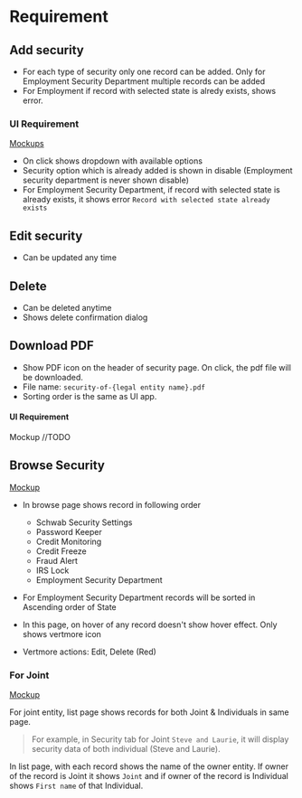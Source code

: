 # Requirement

## Add security

- For each type of security only one record can be added. Only for Employment Security Department multiple records can be added
- For Employment if record with selected state is alredy exists, shows error.

### UI Requirement

[Mockups](https://gallery.io/projects/MCHbtQVoQ2HCZfBS-vT-eRyP/files/MCEJu8Y2hyDScfIVUJ9oFuseKqumEpFAbNA)

- On click shows dropdown with available options
- Security option which is already added is shown in disable (Employment security department is never shown disable)
- For Employment Security Department, if record with selected state is already exists, it shows error `Record with selected state already exists`

## Edit security

- Can be updated any time

## Delete

- Can be deleted anytime
- Shows delete confirmation dialog

## Download PDF

- Show PDF icon on the header of security page. On click, the pdf file will be downloaded.
- File name: `security-of-{legal entity name}.pdf`
- Sorting order is the same as UI app.

#### UI Requirement

Mockup //TODO

## Browse Security

[Mockup](https://gallery.io/projects/MCHbtQVoQ2HCZfBS-vT-eRyP/files/MCEJu8Y2hyDScQUKjTkI3fu_r7NX3ezmF9s)

- In browse page shows record in following order
  - Schwab Security Settings
  - Password Keeper
  - Credit Monitoring
  - Credit Freeze
  - Fraud Alert
  - IRS Lock
  - Employment Security Department
  
- For Employment Security Department records will be sorted in Ascending order of State
- In this page, on hover of any record doesn't show hover effect. Only shows vertmore icon
- Vertmore actions: Edit, Delete (Red)

### For Joint

[Mockup](https://gallery.io/projects/MCHbtQVoQ2HCZfBS-vT-eRyP/files/MCEJu8Y2hyDScWZII774Qp6ju3A0qDd-OQA)

For joint entity, list page shows records for both Joint & Individuals in same page. 

> For example, in Security tab for Joint `Steve and Laurie`, it will display security data of both individual (Steve and Laurie).

In list page, with each record shows the name of the owner entity. If owner of the record is Joint it shows `Joint` and if owner of the record is Individual shows `First name` of that Individual.

